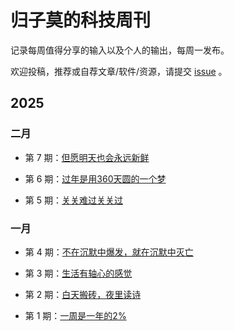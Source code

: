 # 归子莫的科技周刊

记录每周值得分享的输入以及个人的输出，每周一发布。

欢迎投稿，推荐或自荐文章/软件/资源，请提交 [issue](https://github.com/guizimo/weekly/issues) 。

## 2025

### 二月
- 第 7 期：[但愿明天也会永远新鲜](https://github.com/guizimo/weekly/blob/main/docs/weekly-7.md)

- 第 6 期：[过年是用360天圆的一个梦](https://github.com/guizimo/weekly/blob/main/docs/weekly-6.md)

- 第 5 期：[关关难过关关过](https://github.com/guizimo/weekly/blob/main/docs/weekly-5.md)

### 一月

- 第 4 期：[不在沉默中爆发，就在沉默中灭亡](https://github.com/guizimo/weekly/blob/main/docs/weekly-4.md)

- 第 3 期：[生活有轴心的感觉](https://github.com/guizimo/weekly/blob/main/docs/weekly-3.md)

- 第 2 期：[白天搬砖，夜里读诗](https://github.com/guizimo/weekly/blob/main/docs/weekly-2.md)

- 第 1 期：[一周是一年的2%](https://github.com/guizimo/weekly/blob/main/docs/weekly-1.md)
